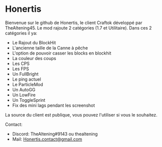 # Honertis
Bienvenue sur le github de Honertis, le client Craftok développé par TheAltening45.
Le mod rajoute 2 catégories (1.7 et Utilitaire).
  Dans ces 2 catégories il ya:
  - Le Rajout du BlockHit
  - L'ancienne taille de la Canne à pêche
  - L'option de pouvoir casser les blocks en blockhit
  - La couleur des coups
  - Les CPS
  - Les FPS
  - Un FullBright
  - Le ping actuel
  - Le ParticleMod
  - Un AutoGG
  - Un LowFire
  - Un ToggleSprint
  - Fix des mini lags pendant les screenshot

La source du client est publique, vous pouvez l'utiliser si vous le souhaitez.

Contact:  
  - Discord: TheAltening#9143 ou thealtening
  - Mail: Honertis.contact@gmail.com
